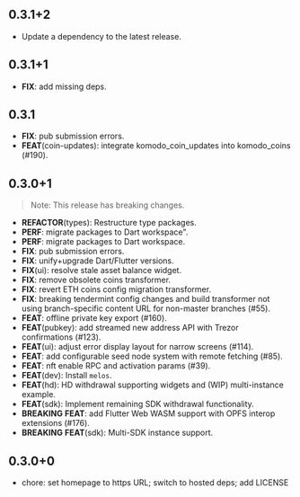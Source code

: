 ## 0.3.1+2

 - Update a dependency to the latest release.

## 0.3.1+1

 - **FIX**: add missing deps.

## 0.3.1

 - **FIX**: pub submission errors.
 - **FEAT**(coin-updates): integrate komodo_coin_updates into komodo_coins (#190).

## 0.3.0+1

> Note: This release has breaking changes.

 - **REFACTOR**(types): Restructure type packages.
 - **PERF**: migrate packages to Dart workspace".
 - **PERF**: migrate packages to Dart workspace.
 - **FIX**: pub submission errors.
 - **FIX**: unify+upgrade Dart/Flutter versions.
 - **FIX**(ui): resolve stale asset balance widget.
 - **FIX**: remove obsolete coins transformer.
 - **FIX**: revert ETH coins config migration transformer.
 - **FIX**: breaking tendermint config changes and build transformer not using branch-specific content URL for non-master branches (#55).
 - **FEAT**: offline private key export (#160).
 - **FEAT**(pubkey): add streamed new address API with Trezor confirmations (#123).
 - **FEAT**(ui): adjust error display layout for narrow screens (#114).
 - **FEAT**: add configurable seed node system with remote fetching (#85).
 - **FEAT**: nft enable RPC and activation params (#39).
 - **FEAT**(dev): Install `melos`.
 - **FEAT**(hd): HD withdrawal supporting widgets and (WIP) multi-instance example.
 - **FEAT**(sdk): Implement remaining SDK withdrawal functionality.
 - **BREAKING** **FEAT**: add Flutter Web WASM support with OPFS interop extensions (#176).
 - **BREAKING** **FEAT**(sdk): Multi-SDK instance support.

## 0.3.0+0

- chore: set homepage to https URL; switch to hosted deps; add LICENSE
